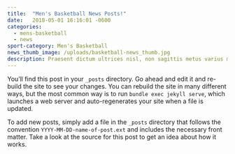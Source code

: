```yaml
---
title:  "Men's Basketball News Posts!"
date:   2018-05-01 16:16:01 -0600
categories:
  - mens-basketball
  - news
sport-category: Men's Basketball
news_thumb_image: /uploads/basketball-news_thumb.jpg
description: Praesent dictum ultrices nisl, non sagittis metus varius mattis.
---
```


You’ll find this post in your `_posts` directory. Go ahead and edit it and re-build the site to see your changes. You can rebuild the site in many different ways, but the most common way is to run `bundle exec jekyll serve`, which launches a web server and auto-regenerates your site when a file is updated.

To add new posts, simply add a file in the `_posts` directory that follows the convention `YYYY-MM-DD-name-of-post.ext` and includes the necessary front matter. Take a look at the source for this post to get an idea about how it works.

